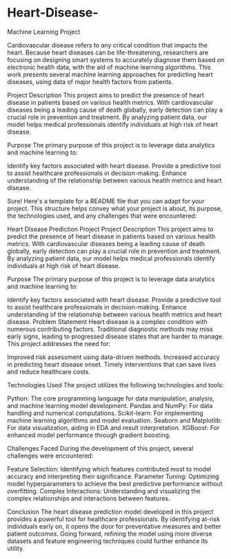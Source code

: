 # Heart-Disease-
Machine Learning Project

Cardiovascular disease refers to any critical condition that impacts the heart. Because heart diseases can be life-threatening, researchers are focusing on designing smart systems to accurately diagnose them based on electronic health data, with the aid of machine learning algorithms. This work presents several machine learning approaches for predicting heart diseases, using data of major health factors from patients.

Project Description
This project aims to predict the presence of heart disease in patients based on various health metrics. With cardiovascular diseases being a leading cause of death globally, early detection can play a crucial role in prevention and treatment. By analyzing patient data, our model helps medical professionals identify individuals at high risk of heart disease.

Purpose
The primary purpose of this project is to leverage data analytics and machine learning to:

Identify key factors associated with heart disease.
Provide a predictive tool to assist healthcare professionals in decision-making.
Enhance understanding of the relationship between various health metrics and heart disease.


Sure! Here's a template for a README file that you can adapt for your project. This structure helps convey what your project is about, its purpose, the technologies used, and any challenges that were encountered:

Heart Disease Prediction Project
Project Description
This project aims to predict the presence of heart disease in patients based on various health metrics. With cardiovascular diseases being a leading cause of death globally, early detection can play a crucial role in prevention and treatment. By analyzing patient data, our model helps medical professionals identify individuals at high risk of heart disease.

Purpose
The primary purpose of this project is to leverage data analytics and machine learning to:

Identify key factors associated with heart disease.
Provide a predictive tool to assist healthcare professionals in decision-making.
Enhance understanding of the relationship between various health metrics and heart disease.
Problem Statement
Heart disease is a complex condition with numerous contributing factors. Traditional diagnostic methods may miss early signs, leading to progressed disease states that are harder to manage. This project addresses the need for:

Improved risk assessment using data-driven methods.
Increased accuracy in predicting heart disease onset.
Timely interventions that can save lives and reduce healthcare costs.


Technologies Used
The project utilizes the following technologies and tools:

Python: The core programming language for data manipulation, analysis, and machine learning model development.
Pandas and NumPy: For data handling and numerical computations.
Scikit-learn: For implementing machine learning algorithms and model evaluation.
Seaborn and Matplotlib: For data visualization, aiding in EDA and result interpretation.
XGBoost: For enhanced model performance through gradient boosting.


Challenges Faced
During the development of this project, several challenges were encountered:

Feature Selection: Identifying which features contributed most to model accuracy and interpreting their significance.
Parameter Tuning: Optimizing model hyperparameters to achieve the best predictive performance without overfitting.
Complex Interactions: Understanding and visualizing the complex relationships and interactions between features.


Conclusion
The heart disease prediction model developed in this project provides a powerful tool for healthcare professionals. By identifying at-risk individuals early on, it opens the door for preventative measures and better patient outcomes. Going forward, refining the model using more diverse datasets and feature engineering techniques could further enhance its utility.
